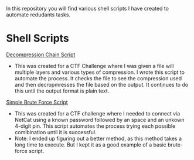 In this repository you will find various shell scripts I have created to automate redudants tasks.

# Shell Scripts

[Decompression Chain Script](decompression_chain.sh)
  * This was created for a CTF Challenge where I was given a file will multiple layers and various types of compression. I wrote this script to automate the process. It checks the file to see the compression used and then decropmresses the file based on the output. It continues to do this until the output format is plain text. 

[Simple Brute Force Script](otw_l24_ncbrute.sh)
  * This was created for a CTF challenge where I needed to connect via NetCat using a known password followed by an space and an unkown 4-digit pin. This script automates the process trying each possible comibination until it is successful.
  * Note: I ended up figuring out a better method, as this method takes a long time to execute. But I kept it as a good example of a basic brute-force script. 
